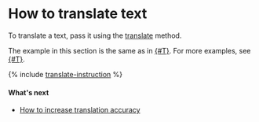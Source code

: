 # How to translate text

To translate a text, pass it using the [translate](../api-ref/Translation/translate) method.

The example in this section is the same as in [{#T}](../quickstart.md). For more examples, see [{#T}](better-quality.md).

{% include [translate-instruction](../../_includes/translate/translate-instruction.md) %}

#### What's next

* [How to increase translation accuracy](better-quality.md)

